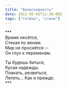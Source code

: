 ```yaml
---
title: "Безысходность"
date: 2011-05-01T12:30:00Z
tags: ["готика", "стихи"]
---
```


\*\*\*  
Время несётся,  
Стекая по венам.  
Мир не проснётся --  
Он глух к переменам.

Ты будешь биться,  
Кусая надежды.  
Плакать, резвиться,  
Лететь... Как и прежде.  
\*\*\*


